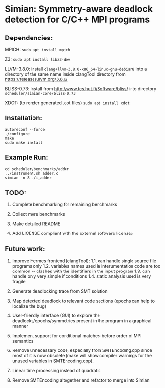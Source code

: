 # Simian: Symmetry-aware deadlock detection for C/C++ MPI programs

## Dependencies:

MPICH: `sudo apt install mpich`

Z3: `sudo apt install libz3-dev`

LLVM-3.8.0: install `clang+llvm-3.8.0-x86_64-linux-gnu-debian8` into a directory of the same name inside clangTool directory from <https://releases.llvm.org/3.8.0/>

BLISS-0.73: install from <http://www.tcs.hut.fi/Software/bliss/> into directory `scheduler/simian-core/bliss-0.73`

XDOT: (to render generated .dot files) `sudo apt install xdot`

## Installation:

```
autoreconf --force
./configure
make
sudo make install
```

## Example Run:

```
cd scheduler/benchmarks/adder
../instrument.sh adder.c
simian -n 8 ./i_adder
```

## TODO:

1. Complete benchmarking for remaining benchmarks

2. Collect more benchmarks

3. Make detailed README

4. Add LICENSE compliant with the external software licenses

## Future work:

1. Improve Hermes frontend (clangTool):
	1.1. can handle single source file programs only
	1.2. variables names used in interumentation code are too common -- clashes with the identifiers in the input program
	1.3. can handle only very simple if conditions
	1.4. static analysis used is very fragile

2. Generate deadlocking trace from SMT solution

3. Map detected deadlock to relevant code sections (epochs can help to localize the bug)

4. User-friendly interface (GUI) to explore the deadlocks/epochs/symmetries present in the program in a graphical manner

5. Implement support for conditional matches-before order of MPI semantics

6. Remove unnecessary code, especially from SMTEncoding.cpp since most of it is now obsolete (make will show compiler warnings for the unused variables in SMTEncoding.cpp).

7. Linear time processing instead of quadratic

8. Remove SMTEncoding altogether and refactor to merge into Simian

